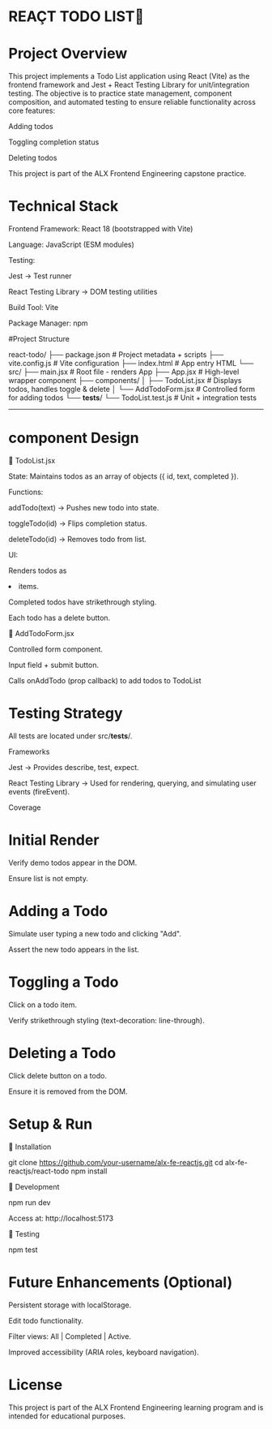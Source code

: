 # REAÇT TODO LIST📝

# Project Overview

This project implements a Todo List application using React (Vite) as the frontend framework and Jest + React Testing Library for unit/integration testing.
The objective is to practice state management, component composition, and automated testing to ensure reliable functionality across core features:

Adding todos

Toggling completion status

Deleting todos


This project is part of the ALX Frontend Engineering capstone practice.

# Technical Stack

Frontend Framework: React 18 (bootstrapped with Vite)

Language: JavaScript (ESM modules)

Testing:

Jest → Test runner

React Testing Library → DOM testing utilities


Build Tool: Vite

Package Manager: npm

#Project Structure

react-todo/
├── package.json             # Project metadata + scripts
├── vite.config.js           # Vite configuration
├── index.html               # App entry HTML
└── src/
    ├── main.jsx             # Root file - renders App
    ├── App.jsx              # High-level wrapper component
    ├── components/
    │   ├── TodoList.jsx     # Displays todos, handles toggle & delete
    │   └── AddTodoForm.jsx  # Controlled form for adding todos
    └── __tests__/
        └── TodoList.test.js # Unit + integration tests


---

# component Design

🔹 TodoList.jsx

State: Maintains todos as an array of objects ({ id, text, completed }).

Functions:

addTodo(text) → Pushes new todo into state.

toggleTodo(id) → Flips completion status.

deleteTodo(id) → Removes todo from list.


UI:

Renders todos as <li> items.

Completed todos have strikethrough styling.

Each todo has a delete button.



🔹 AddTodoForm.jsx

Controlled form component.

Input field + submit button.

Calls onAddTodo (prop callback) to add todos to TodoList
# Testing Strategy

All tests are located under src/__tests__/.

Frameworks

Jest → Provides describe, test, expect.

React Testing Library → Used for rendering, querying, and simulating user events (fireEvent).

Coverage

# Initial Render

Verify demo todos appear in the DOM.

Ensure list is not empty.



# Adding a Todo

Simulate user typing a new todo and clicking "Add".

Assert the new todo appears in the list.

# Toggling a Todo

Click on a todo item.

Verify strikethrough styling (text-decoration: line-through).


# Deleting a Todo

Click delete button on a todo.

Ensure it is removed from the DOM.

# Setup & Run

🔹 Installation

git clone https://github.com/your-username/alx-fe-reactjs.git
cd alx-fe-reactjs/react-todo
npm install

🔹 Development

npm run dev

Access at: http://localhost:5173

🔹 Testing

npm test

# Future Enhancements (Optional)

Persistent storage with localStorage.

Edit todo functionality.

Filter views: All | Completed | Active.

Improved accessibility (ARIA roles, keyboard navigation).


# License

This project is part of the ALX Frontend Engineering learning program and is intended for educational purposes.
